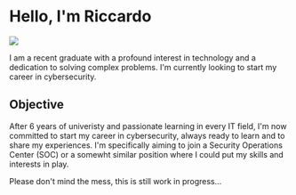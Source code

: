 # Hello, I'm Riccardo
<a href="http://www.linkedin.com/in/riccardo-bragaglia-96700a218"><img src="https://img.shields.io/badge/-LinkedIn-0072b1?&style=for-the-badge&logo=linkedin&logoColor=white" /></a>

I am a recent graduate with a profound interest in technology and a dedication to solving complex problems. I'm currently looking to start my career in cybersecurity. 

## Objective

After 6 years of univeristy and passionate learning in every IT field, I'm now committed to start my career in cybersecurity, always ready to learn and to share my experiences. I'm specifically aiming to join a Security Operations Center (SOC) or a somewht similar position where I could put my skills and interests in play.

Please don't mind the mess, this is still work in progress...
